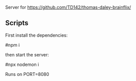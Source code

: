 Server for https://github.com/TD142/thomas-daley-brainflix/

## Scripts

First install the dependencies:

#npm i

then start the server:

#npx nodemon i

Runs on PORT=8080
